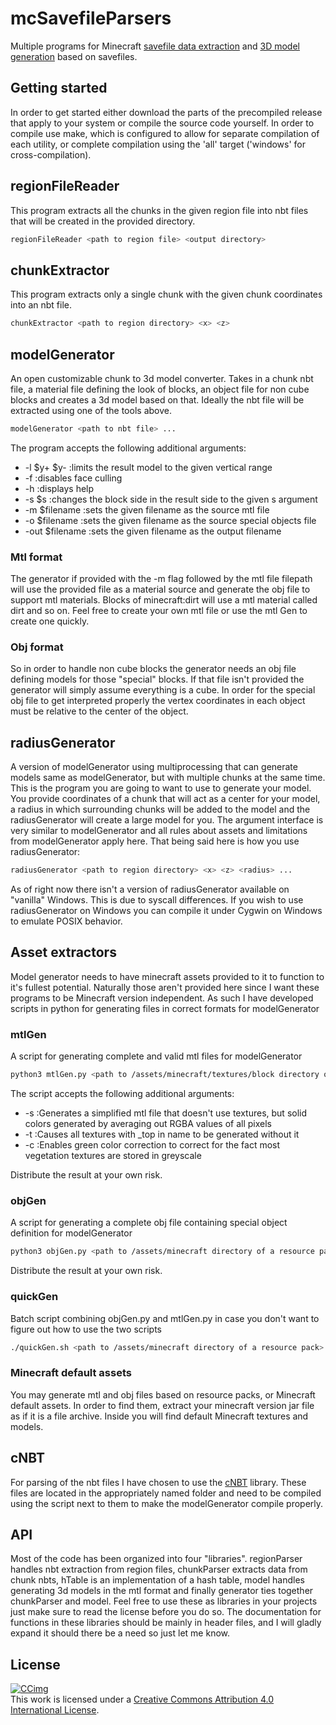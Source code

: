 # mcSavefileParsers

Multiple programs for Minecraft [savefile data extraction](#chunkextractor) and [3D model generation](#radiusgenerator) based on savefiles.  

## Getting started

In order to get started either download the parts of the precompiled release that apply to your system or compile the source code yourself.
In order to compile use make, which is configured to allow for separate compilation of each utility, or complete compilation using the 'all' target ('windows' for cross-compilation).

## regionFileReader

This program extracts all the chunks in the given region file into nbt files that will be created in the provided directory.

```Bash
regionFileReader <path to region file> <output directory>
```

## chunkExtractor

This program extracts only a single chunk with the given chunk coordinates into an nbt file.

```Bash
chunkExtractor <path to region directory> <x> <z>
```

## modelGenerator

An open customizable chunk to 3d model converter.
Takes in a chunk nbt file, a material file defining the look of blocks, an object file for non cube blocks and creates a 3d model based on that.
Ideally the nbt file will be extracted using one of the tools above.

```Bash
modelGenerator <path to nbt file> ...
```

The program accepts the following additional arguments:

- -l $y+ $y- :limits the result model to the given vertical range
- -f :disables face culling
- -h :displays help
- -s $s :changes the block side in the result side to the given s argument
- -m $filename :sets the given filename as the source mtl file
- -o $filename :sets the given filename as the source special objects file
- -out $filename :sets the given filename as the output filename

### Mtl format

The generator if provided with the -m flag followed by the mtl file filepath will use the provided file as a material source and generate the obj file to support mtl materials. Blocks of minecraft:dirt will use a mtl material called dirt and so on. Feel free to create your own mtl file or use the mtl Gen to create one quickly.

### Obj format

So in order to handle non cube blocks the generator needs an obj file defining models for those "special" blocks.
If that file isn't provided the generator will simply assume everything is a cube.
In order for the special obj file to get interpreted properly the vertex coordinates in each object must be relative to the center of the object.

## radiusGenerator

A version of modelGenerator using multiprocessing that can generate models same as modelGenerator, but with multiple chunks at the same time.
This is the program you are going to want to use to generate your model.
You provide coordinates of a chunk that will act as a center for your model, a radius in which surrounding chunks will be added to the model and the radiusGenerator will create a large model for you.
The argument interface is very similar to modelGenerator and all rules about assets and limitations from modelGenerator apply here.
That being said here is how you use radiusGenerator:

```Bash
radiusGenerator <path to region directory> <x> <z> <radius> ...
```

As of right now there isn't a version of radiusGenerator available on "vanilla" Windows.
This is due to syscall differences.
If you wish to use radiusGenerator on Windows you can compile it under Cygwin on Windows to emulate POSIX behavior.

## Asset extractors

Model generator needs to have minecraft assets provided to it to function to it's fullest potential.
Naturally those aren't provided here since I want these programs to be Minecraft version independent.
As such I have developed scripts in python for generating files in correct formats for modelGenerator

### mtlGen

A script for generating complete and valid mtl files for modelGenerator

```Bash
python3 mtlGen.py <path to /assets/minecraft/textures/block directory of a resource pack> ...
```

The script accepts the following additional arguments:

- -s :Generates a simplified mtl file that doesn't use textures, but solid colors generated by averaging out RGBA values of all pixels
- -t :Causes all textures with _top in name to be generated without it
- -c :Enables green color correction to correct for the fact most vegetation textures are stored in greyscale

Distribute the result at your own risk.

### objGen

A script for generating a complete obj file containing special object definition for modelGenerator

```Bash
python3 objGen.py <path to /assets/minecraft directory of a resource pack>
```

Distribute the result at your own risk.

### quickGen

Batch script combining objGen.py and mtlGen.py in case you don't want to figure out how to use the two scripts

```Bash
./quickGen.sh <path to /assets/minecraft directory of a resource pack>
```

### Minecraft default assets

You may generate mtl and obj files based on resource packs, or Minecraft default assets.
In order to find them, extract your minecraft version jar file as if it is a file archive.
Inside you will find default Minecraft textures and models.

## cNBT

For parsing of the nbt files I have chosen to use the [cNBT](https://github.com/chmod222/cNBT/tree/master) library. These files are located in the appropriately named folder and need to be compiled using the script next to them to make the modelGenerator compile properly.

## API

Most of the code has been organized into four "libraries".
regionParser handles nbt extraction from region files, chunkParser extracts data from chunk nbts, hTable is an implementation of a hash table, model handles generating 3d models in the mtl format and finally generator ties together chunkParser and model.
Feel free to use these as libraries in your projects just make sure to read the license before you do so.
The documentation for functions in these libraries should be mainly in header files, and I will gladly expand it should there be a need so just let me know.

## License

[![CCimg](https://i.creativecommons.org/l/by/4.0/88x31.png)](http://creativecommons.org/licenses/by/4.0/)  
This work is licensed under a [Creative Commons Attribution 4.0 International License](http://creativecommons.org/licenses/by/4.0/).  

